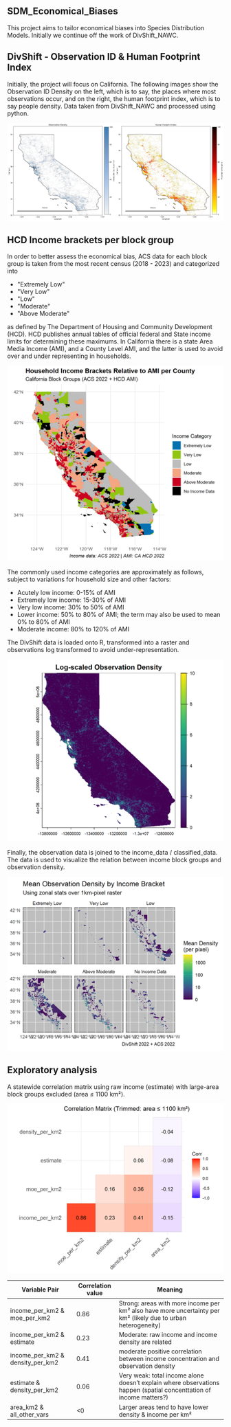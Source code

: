 ## SDM_Economical_Biases
This project aims to tailor economical biases into Species Distribution Models. Initially we continue off the work of DivShift_NAWC.

## DivShift - Observation ID & Human Footprint Index

Initially, the project will focus on California. The following images show the Observation ID Density on the left, which is to say, the places where most observations occur, and on the right, the human footprint index, which is to say people density. Data taken from DivShift_NAWC and processed using python.

![DivShift_California](images/combined_observation_and_footprint.png)

## HCD Income brackets per block group

In order to better assess the economical bias, ACS data for each block group is taken from the most recent census (2018 - 2023) and categorized into

- "Extremely Low"
- "Very Low"
- "Low"
- "Moderate"
- "Above Moderate"

as defined by The Department of Housing and Community Development (HCD). HCD publishes annual tables of official federal and State income limits for determining these maximums. In California there is a state Area Media Income (AMI), and a County Level AMI, and the latter is used to avoid over and under representing in households. 

![HCD_Income_Brackets_per_block_group](images/household_income_brackets_rel_AMI_per_county.png)

The commonly used income categories are approximately as follows, subject to variations for household size and other factors:

- Acutely low income: 0-15% of AMI
- Extremely low income:  15-30% of AMI
- Very low income:  30% to 50% of AMI
- Lower income:  50% to 80% of AMI; the term may also be used to mean 0% to 80% of AMI
- Moderate income:  80% to 120% of AMI

The DivShift data is loaded onto R, transformed into a raster and observations log transformed to avoid under-representation.

![DivShift_observation_data_R](images/log_scale_image_density.png)

Finally, the observation data is joined to the income_data / classified_data. The data is used to visualize the relation between income block groups and observation density.

![observation_density_per_income_group](images/Mean_Observation_Density_raster.png)

## Exploratory analysis

A statewide correlation matrix using raw income (estimate) with large-area block groups excluded (area ≤ 1100 km²).

![state_wide_corrMatrix](images/correlation_matrix.png)

| Variable Pair | Correlation value | Meaning |
|-------------- | ----------------- | ------- |
| income_per_km2 & moe_per_km2 | 0.86 | Strong: areas with more income per km² also have more uncertainty per km² (likely due to urban heterogeneity) |
| income_per_km2 & estimate | 0.23 | Moderate: raw income and income density are related |
| income_per_km2 & density_per_km2 | 0.41 | moderate positive correlation between income concentration and observation density |
| estimate & density_per_km2 | 0.06 | Very weak: total income alone doesn’t explain where observations happen (spatial concenttation of income matters?) |
| area_km2 & all_other_vars | <0 | Larger areas tend to have lower density & income per km² |
